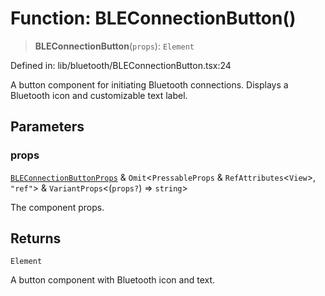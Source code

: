# Function: BLEConnectionButton()

> **BLEConnectionButton**(`props`): `Element`

Defined in: lib/bluetooth/BLEConnectionButton.tsx:24

A button component for initiating Bluetooth connections.
Displays a Bluetooth icon and customizable text label.

## Parameters

### props

[`BLEConnectionButtonProps`](../type-aliases/BLEConnectionButtonProps.md) & `Omit`\<`PressableProps` & `RefAttributes`\<`View`\>, `"ref"`\> & `VariantProps`\<(`props?`) => `string`\>

The component props.

## Returns

`Element`

A button component with Bluetooth icon and text.
